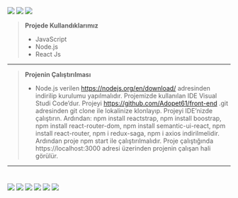 ![]( https://img.shields.io/badge/JavaScript-yellow?style=for-the-badge&logo=javascript&logoColor=white)
![]( https://img.shields.io/badge/Node.js-green?style=for-the-badge&logo=node.js&logoColor=white)
![]( https://img.shields.io/badge/React%20js-blue?style=for-the-badge&logo=react&logoColor=white)

>**Projede Kullandıklarımız**
>* JavaScript
>* Node.js
>* React Js
___

>**Projenin Çalıştırılması**
>* Node.js verilen https://nodejs.org/en/download/ adresinden  indirilip kurulumu yapılmalıdır. Projemizde kullanılan IDE Visual Studi Code’dur. Projeyi https://github.com/Adopet61/front-end .git adresinden git clone ile lokalinize klonlayıp. Projeyi IDE’nizde çalıştırın. Ardından:
npm install reactstrap,
npm install boostrap,
npm install react-router-dom,
npm install semantic-ui-react,
npm install react-router,
npm i redux-saga,
npm i axios
indirilmelidir. Ardından proje npm start ile çalıştırılmalıdır. Proje çalıştığında https://localhost:3000 adresi üzerinden projenin çalışan hali görülür.
___
# 
![](https://res.cloudinary.com/adopet/image/upload/v1641502624/unknown4_o0vnvp.png)
![](https://res.cloudinary.com/adopet/image/upload/v1641502623/unknown6_eh8tke.png)
![](https://res.cloudinary.com/adopet/image/upload/v1641506556/Ekran_g%C3%B6r%C3%BCnt%C3%BCs%C3%BC_2022-01-07_010217_g21gzm.png)
![](https://res.cloudinary.com/adopet/image/upload/v1641502623/1_cyhbi5.png)
![](https://res.cloudinary.com/adopet/image/upload/v1641502623/unknown3_el3rmc.png)
![](https://res.cloudinary.com/adopet/image/upload/v1641502624/unknown2_rtfgvi.png)
 

